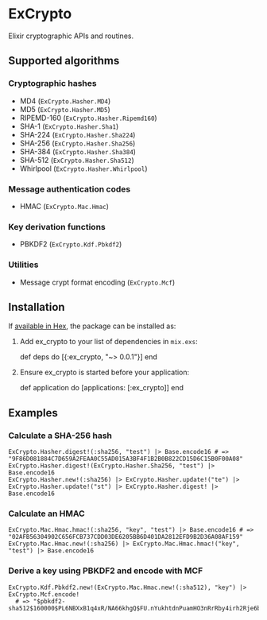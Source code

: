 # ExCrypto

Elixir cryptographic APIs and routines.

## Supported algorithms

### Cryptographic hashes

* MD4 (`ExCrypto.Hasher.MD4`)
* MD5 (`ExCrypto.Hasher.MD5`)
* RIPEMD-160 (`ExCrypto.Hasher.Ripemd160`)
* SHA-1 (`ExCrypto.Hasher.Sha1`)
* SHA-224 (`ExCrypto.Hasher.Sha224`)
* SHA-256 (`ExCrypto.Hasher.Sha256`)
* SHA-384 (`ExCrypto.Hasher.Sha384`)
* SHA-512 (`ExCrypto.Hasher.Sha512`)
* Whirlpool (`ExCrypto.Hasher.Whirlpool`)

### Message authentication codes

* HMAC (`ExCrypto.Mac.Hmac`)

### Key derivation functions

* PBKDF2 (`ExCrypto.Kdf.Pbkdf2`)

### Utilities

* Message crypt format encoding (`ExCrypto.Mcf`)

## Installation

If [available in Hex](https://hex.pm/docs/publish), the package can be installed as:

  1. Add ex_crypto to your list of dependencies in `mix.exs`:

        def deps do
          [{:ex_crypto, "~> 0.0.1"}]
        end

  2. Ensure ex_crypto is started before your application:

        def application do
          [applications: [:ex_crypto]]
        end

## Examples

### Calculate a SHA-256 hash

    ExCrypto.Hasher.digest!(:sha256, "test") |> Base.encode16 # => "9F86D081884C7D659A2FEAA0C55AD015A3BF4F1B2B0B822CD15D6C15B0F00A08"
    ExCrypto.Hasher.digest!(ExCrypto.Hasher.Sha256, "test") |> Base.encode16
    ExCrypto.Hasher.new!(:sha256) |> ExCrypto.Hasher.update!("te") |> ExCrypto.Hasher.update!("st") |> ExCrypto.Hasher.digest! |> Base.encode16

### Calculate an HMAC

    ExCrypto.Mac.Hmac.hmac!(:sha256, "key", "test") |> Base.encode16 # => "02AFB56304902C656FCB737CDD03DE6205BB6D401DA2812EFD9B2D36A08AF159"
    ExCrypto.Mac.Hmac.new!(:sha256) |> ExCrypto.Mac.Hmac.hmac!("key", "test") |> Base.encode16

### Derive a key using PBKDF2 and encode with MCF

    ExCrypto.Kdf.Pbkdf2.new!(ExCrypto.Mac.Hmac.new!(:sha512), "key") |> ExCrypto.Mcf.encode!
      # => "$pbkdf2-sha512$160000$PL6NBXxB1q4xR/NA66khgQ$FU.nYukhtdnPuamHO3nRrRby4irh2Rje6bDyCzRiKBdvuCr5InY1jdNbyUMkYHXZUs5phIp0aVcXyc21drs0ew"
